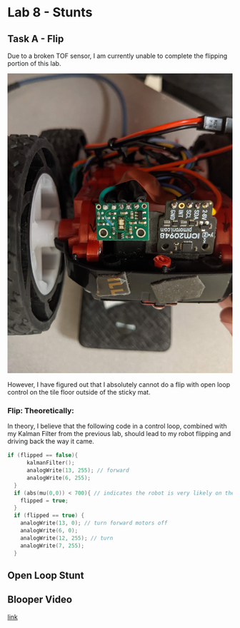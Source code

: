 # Lab 8 - Stunts
## Task A - Flip
Due to a broken TOF sensor, I am currently unable to complete the flipping portion of this lab.

![icri](../images/brokentof.jpg)

However, I have figured out that I absolutely cannot do a flip with open loop control on the tile floor outside of the sticky mat.

### Flip: Theoretically:
In theory, I believe that the following code in a control loop, combined with my Kalman Filter from the previous lab, should lead to my robot flipping and driving back the way it came.
```cpp
if (flipped == false){
      kalmanFilter();
      analogWrite(13, 255); // forward
      analogWrite(6, 255);
  }
  if (abs(mu(0,0)) < 700){ // indicates the robot is very likely on the sticky mat
    flipped = true;
  }
  if (flipped == true) {
    analogWrite(13, 0); // turn forward motors off
    analogWrite(6, 0);
    analogWrite(12, 255); // turn
    analogWrite(7, 255);
  }
```
## Open Loop Stunt

## Blooper Video
[link](https://photos.app.goo.gl/GfRHqqUpcPGycWCg7)